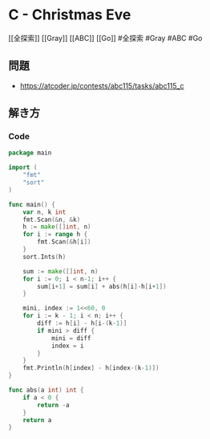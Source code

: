 # C - Christmas Eve
[[全探索]] [[Gray]] [[ABC]] [[Go]]
#全探索 #Gray #ABC #Go 

## 問題
- https://atcoder.jp/contests/abc115/tasks/abc115_c

## 解き方
### Code
```go
package main

import (
	"fmt"
	"sort"
)

func main() {
	var n, k int
	fmt.Scan(&n, &k)
	h := make([]int, n)
	for i := range h {
		fmt.Scan(&h[i])
	}
	sort.Ints(h)

	sum := make([]int, n)
	for i := 0; i < n-1; i++ {
		sum[i+1] = sum[i] + abs(h[i]-h[i+1])
	}

	mini, index := 1<<60, 0
	for i := k - 1; i < n; i++ {
		diff := h[i] - h[i-(k-1)]
		if mini > diff {
			mini = diff
			index = i
		}
	}
	fmt.Println(h[index] - h[index-(k-1)])
}

func abs(a int) int {
	if a < 0 {
		return -a
	}
	return a
}
```